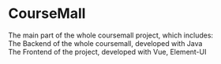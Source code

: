 # CourseMall
The main part of the whole coursemall project, which includes: </br>
The Backend of the whole coursemall, developed with Java  </br>
The Frontend of the project, developed with Vue, Element-UI
